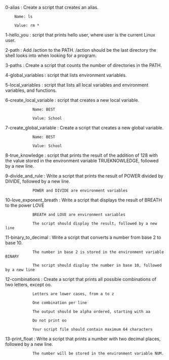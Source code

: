 0-alias : Create a script that creates an alias.

		Name: ls

		Value: rm *

1-hello_you : script that prints hello user, where user is the current Linux user.

2-path : Add /action to the PATH. /action should be the last directory the shell looks into when looking for a program.

3-paths : Create a script that counts the number of directories in the PATH.

4-global_variables : script that lists environment variables.

5-local_variables : script that lists all local variables and environment variables, and functions.

6-create_local_variable :  script that creates a new local variable.

				Name: BEST

				Value: School

7-create_global_variable : Create a script that creates a new global variable.

				Name: BEST

				Value: School

8-true_knowledge :  script that prints the result of the addition of 128 with the value stored in the environment variable TRUEKNOWLEDGE, followed by a new line.

9-divide_and_rule : Write a script that prints the result of POWER divided by DIVIDE, followed by a new line.

				POWER and DIVIDE are environment variables

10-love_exponent_breath : Write a script that displays the result of BREATH to the power LOVE

				BREATH and LOVE are environment variables

				The script should display the result, followed by a new line

11-binary_to_decimal : Write a script that converts a number from base 2 to base 10.

				The number in base 2 is stored in the environment variable BINARY

				The script should display the number in base 10, followed by a new line

12-combinations : Create a script that prints all possible combinations of two letters, except oo.

				Letters are lower cases, from a to z

				One combination per line

				The output should be alpha ordered, starting with aa

				Do not print oo

				Your script file should contain maximum 64 characters

13-print_float : Write a script that prints a number with two decimal places, followed by a new line.

				The number will be stored in the environment variable NUM.


